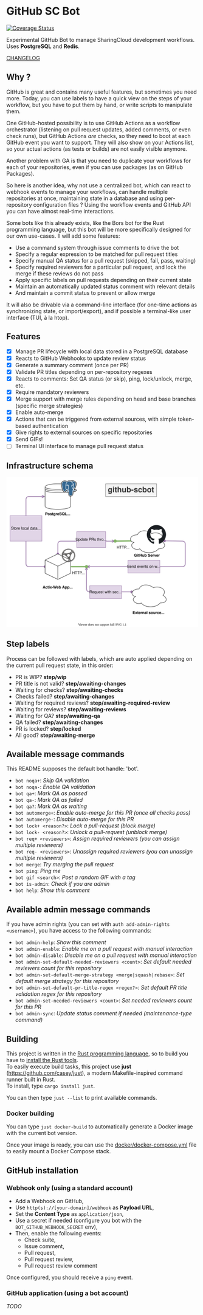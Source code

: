 # GitHub SC Bot

[![Coverage Status](https://coveralls.io/repos/github/sharingcloud/github-scbot/badge.svg)](https://coveralls.io/github/sharingcloud/github-scbot)

Experimental GitHub Bot to manage SharingCloud development workflows.  
Uses **PostgreSQL** and **Redis**.

[CHANGELOG](./CHANGELOG.md)

## Why ?

GitHub is great and contains many useful features, but sometimes you need more.
Today, you can use labels to have a quick view on the steps of your workflow,
but you have to put them by hand, or write scripts to manipulate them.

One GitHub-hosted possibility is to use GitHub Actions as a workflow orchestrator
(listening on pull request updates, added comments, or even check runs), but GitHub Actions _are_ checks,
so they need to boot at each GitHub event you want to support. They will also show on your Actions list,
so your actual actions (as tests or builds) are not easily visible anymore.

Another problem with GA is that you need to duplicate your workflows for each of your repositories, even if you can use packages
(as on GitHub Packages).

So here is another idea, why not use a centralized bot, which can react to webhook events to manage your workflows, can handle multiple repositories at once,
maintaining state in a database and using per-repository configuration files ? Using the workflow events and GitHub API you can have almost real-time interactions.

Some bots like this already exists, like the Bors bot for the Rust programming language, but this bot will be more specifically designed for our own use-cases.
Il will add some features:

- Use a command system through issue comments to drive the bot
- Specify a regular expression to be matched for pull request titles
- Specify manual QA status for a pull request (skipped, fail, pass, waiting)
- Specify required reviewers for a particular pull request, and lock the merge if these reviews do not pass
- Apply specific labels on pull requests depending on their current state
- Maintain an automatically updated status comment with relevant details
- And maintain a commit status to prevent or allow merge

It will also be drivable via a command-line interface (for one-time actions as synchronizing state, or
import/export), and if possible a terminal-like user interface (TUI, à la htop).

## Features

- [x] Manage PR lifecycle with local data stored in a PostgreSQL database
- [x] Reacts to GitHub Webhooks to update review status
- [x] Generate a summary comment (once per PR)
- [x] Validate PR titles depending on per-repository regexes
- [x] Reacts to comments: Set QA status (or skip), ping, lock/unlock, merge, etc.
- [x] Require mandatory reviewers
- [x] Merge support with merge rules depending on head and base branches (specific merge strategies)
- [x] Enable auto-merge
- [x] Actions that can be triggered from external sources, with simple token-based authentication
- [x] Give rights to external sources on specific repositories
- [x] Send GIFs!
- [ ] Terminal UI interface to manage pull request status

## Infrastructure schema

![Infastructure](./docs/infrastructure.svg)

## Step labels

Process can be followed with labels, which are auto applied depending on the current pull request state, in this order:

- PR is WIP? **step/wip**
- PR title is not valid? **step/awaiting-changes**
- Waiting for checks? **step/awaiting-checks**
- Checks failed? **step/awaiting-changes**
- Waiting for required reviews? **step/awaiting-required-review**
- Waiting for reviews? **step/awaiting-reviews**
- Waiting for QA? **step/awaiting-qa**
- QA failed? **step/awaiting-changes**
- PR is locked? **step/locked**
- All good? **step/awaiting-merge**

## Available message commands

This README supposes the default bot handle: 'bot'.

- `bot noqa+`: _Skip QA validation_
- `bot noqa-`: _Enable QA validation_
- `bot qa+`: _Mark QA as passed_
- `bot qa-`: _Mark QA as failed_
- `bot qa?`: _Mark QA as waiting_
- `bot automerge+`: _Enable auto-merge for this PR (once all checks pass)_
- `bot automerge-`: _Disable auto-merge for this PR_
- `bot lock+ <reason?>`: _Lock a pull-request (block merge)_
- `bot lock- <reason?>`: _Unlock a pull-request (unblock merge)_
- `bot req+ <reviewers>`: _Assign required reviewers (you can assign multiple reviewers)_
- `bot req- <reviewers>`: _Unassign required reviewers (you can unassign multiple reviewers)_
- `bot merge`: _Try merging the pull request_
- `bot ping`: _Ping me_
- `bot gif <search>`: _Post a random GIF with a tag_
- `bot is-admin`: _Check if you are admin_
- `bot help`: _Show this comment_

## Available admin message commands

If you have admin rights (you can set with `auth add-admin-rights <username>`), you have access to the following commands:

- `bot admin-help`: _Show this comment_
- `bot admin-enable`: _Enable me on a pull request with manual interaction_
- `bot admin-disable`: _Disable me on a pull request with manual interaction_
- `bot admin-set-default-needed-reviewers <count>`: _Set default needed reviewers count for this repository_
- `bot admin-set-default-merge-strategy <merge|squash|rebase>`: _Set default merge strategy for this repository_
- `bot admin-set-default-pr-title-regex <regex?>`: _Set default PR title validation regex for this repository_
- `bot admin-set-needed-reviewers <count>`: _Set needed reviewers count for this PR_
- `bot admin-sync`: _Update status comment if needed (maintenance-type command)_

## Building

This project is written in the [Rust programming language](https://www.rust-lang.org/), so to build you have to [install the Rust tools](https://www.rust-lang.org/tools/install).  
To easily execute build tasks, this project use **just** (https://github.com/casey/just), a modern Makefile-inspired command runner built in Rust.  
To install, type `cargo install just`.

You can then type `just --list` to print available commands.

### Docker building

You can type `just docker-build` to automatically generate a Docker image with the current bot version.

Once your image is ready, you can use the [docker/docker-compose.yml](./docker/docker-compose.yml) file to easily mount a Docker Compose stack.

## GitHub installation

### Webhook only (using a standard account)

- Add a Webhook on GitHub,
- Use `http(s)://[your-domain]/webhook` as **Payload URL**,
- Set the **Content Type** as `application/json`,
- Use a secret if needed (configure you bot with the `BOT_GITHUB_WEBHOOK_SECRET` env),
- Then, enable the following events:
    - Check suite,
    - Issue comment,
    - Pull request,
    - Pull request review,
    - Pull request review comment

Once configured, you should receive a `ping` event.

### GitHub application (using a bot account)

*TODO*
